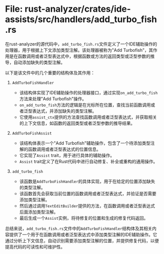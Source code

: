 # File: rust-analyzer/crates/ide-assists/src/handlers/add_turbo_fish.rs

在rust-analyzer的源代码中，`add_turbo_fish.rs`文件定义了一个IDE辅助操作的处理器，用于根据上下文添加类型注解。该处理器被称为"Add Turbofish"，其作用是在函数调用或者泛型表达式中，根据函数或方法的返回类型或泛型参数的推导，自动添加缺失的类型注解。

以下是该文件中的几个重要的结构体及其作用：

1. `AddTurboFishHandler`
   - 该结构体实现了IDE辅助操作的处理器接口，通过实现`on_add_turbo_fish`方法来处理"Add Turbofish"操作。
   - `on_add_turbo_fish`方法的逻辑是在光标所在位置，查找当前函数调用或者泛型表达式，并添加缺失的类型注解。
   - 它使用`assist_ctx`提供的方法查找函数调用或者泛型表达式，并获取相关的上下文信息，如函数的返回类型或者泛型参数的推导结果。

2. `AddTurboFishAssist`
   - 该结构体表示一个"Add Turbofish"辅助操作，包含了一个待添加类型注解的函数调用或者泛型表达式的位置信息。
   - 它实现了`Assist` trait，用于进行具体的辅助操作。
   - `Assist` trait定义了在Rust代码中进行自动修复、补全或重构的通用操作。

3. `add_turbo_fish`
   - 该函数是`AddTurboFishHandler`的具体实现，用于在给定的位置添加缺失的类型注解。
   - 该函数首先会获取当前位置的函数调用或者泛型表达式，并验证是否需要添加类型注解。
   - 然后通过调用`TextEditBuilder`提供的方法，在函数调用或者泛型表达式后面添加类型注解。
   - 最后生成一个`Assist`实例，将待修复的位置和生成的修复代码返回。

总结来说，`add_turbo_fish.rs`文件中的`AddTurboFishHandler`结构体及其相关内容提供了一个用于在函数调用或者泛型表达式中添加类型注解的IDE辅助操作。它通过分析上下文信息，自动识别需要添加类型注解的位置，并提供修复代码，以便提高代码的可读性和可维护性。

